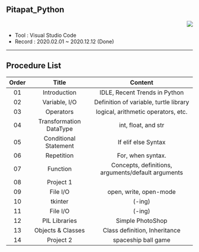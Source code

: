 ## Pitapat_Python

<div align="right"><a href="https://hits.seeyoufarm.com"/><img src="https://hits.seeyoufarm.com/api/count/incr/badge.svg?url=https://github.com/eona1301/Pitapat_Python"/></a></div>

- Tool : Visual Studio Code
- Record : 2020.02.01 ~ 2020.12.12 (Done)

---

## Procedure List

| Order |          Title          |                      Content                       |
| :---: | :---------------------: | :------------------------------------------------: |
|  01   |      Introduction       |           IDLE, Recent Trends in Python            |
|  02   |      Variable, I/O      |       Definition of variable, turtle library       |
|  03   |        Operators        |        logical, arithmetic operators, etc.         |
|  04   | Transformation DataType |                int, float, and str                 |
|  05   |  Conditional Statement  |                If elif else Syntax                 |
|  06   |       Repetition        |                 For, when syntax.                  |
|  07   |        Function         | Concepts, definitions, arguments/default arguments |
|  08   |        Project 1        |                                                    |
|  09   |        File I/O         |               open, write, open-mode               |
|  10   |         tkinter         |                       (-ing)                       |
|  11   |        File I/O         |                       (-ing)                       |
|  12   |      PIL Libraries      |                  Simple PhotoShop                  |
|  13   |    Objects & Classes    |           Class definition, Inheritance            |
|  14   |        Project 2        |                spaceship ball game                 |
